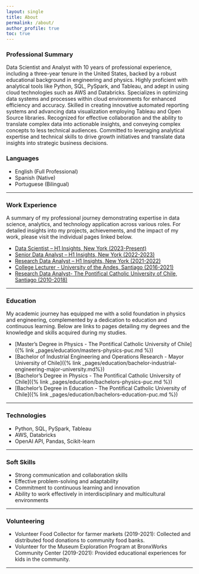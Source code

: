 ```yaml
---
layout: single  
title: About  
permalink: /about/  
author_profile: true  
toc: true  
---
```


### Professional Summary
Data Scientist and Analyst with 10 years of professional experience, including a three-year tenure in the United States, backed by a robust educational background in engineering and physics. Highly proficient with analytical tools like Python, SQL, PySpark, and Tableau, and adept in using cloud technologies such as AWS and Databricks. Specializes in optimizing data systems and processes within cloud environments for enhanced efficiency and accuracy. Skilled in creating innovative automated reporting systems and advancing data visualization employing Tableau and Open Source libraries. Recognized for effective collaboration and the ability to translate complex data into actionable insights, and conveying complex concepts to less technical audiences. Committed to leveraging analytical expertise and technical skills to drive growth initiatives and translate data insights into strategic business decisions.

### Languages
- English (Full Professional)  
- Spanish (Native)  
- Portuguese (Bilingual)

---

### Work Experience
A summary of my professional journey demonstrating expertise in data science, analytics, and technology application across various roles. For detailed insights into my projects, achievements, and the impact of my work, please visit the individual pages linked below.

- [Data Scientist – H1 Insights, New York (2023-Present)]()
- [Senior Data Analyst – H1 Insights, New York (2022-2023)]()
- [Research Data Analyst – H1 Insights, New York (2021-2022)]()
- [College Lecturer - University of the Andes, Santiago (2016-2021)]()
- [Research Data Analyst- The Pontifical Catholic University of Chile, Santiago (2010-2018)]() 

---

### Education
My academic journey has equipped me with a solid foundation in physics and engineering, complemented by a dedication to education and continuous learning. Below are links to pages detailing my degrees and the knowledge and skills acquired during my studies.

- [Master’s Degree in Physics - The Pontifical Catholic University of Chile]({% link _pages/education/masters-physics-puc.md %})
- [Bachelor of Industrial Engineering and Operations Research - Mayor University of Chile]({% link _pages/education/bachelor-industrial-engineering-major-university.md%})
- [Bachelor’s Degree in Physics - The Pontifical Catholic University of Chile]({% link _pages/education/bachelors-physics-puc.md %})
- [Bachelor’s Degree in Education - The Pontifical Catholic University of Chile]({% link _pages/education/bachelors-education-puc.md %})

---

### Technologies
- Python, SQL, PySpark, Tableau
- AWS, Databricks
- OpenAI API, Pandas, Scikit-learn

---

### Soft Skills
- Strong communication and collaboration skills
- Effective problem-solving and adaptability
- Commitment to continuous learning and innovation
- Ability to work effectively in interdisciplinary and multicultural environments

---

### Volunteering
- Volunteer Food Collector for farmer markets (2019-2021): Collected and distributed food donations to community food banks.
- Volunteer for the Museum Exploration Program at BronxWorks Community Center (2019-2021): Provided educational experiences for kids in the community.

---
